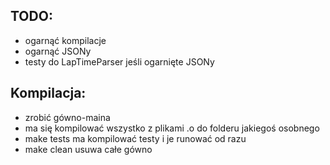 ## TODO:
- ogarnąć kompilacje
- ogarnąć JSONy
- testy do LapTimeParser jeśli ogarnięte JSONy

## Kompilacja:
- zrobić gówno-maina
- ma się kompilować wszystko z plikami .o do folderu jakiegoś osobnego
- make tests ma kompilować testy i je runować od razu
- make clean usuwa całe gówno